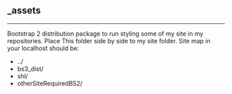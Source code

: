 ## _assets
-------------
Bootstrap 2 distribution package to run styling some of my site in my repositories. Place This folder side by side to my site folder. Site map in your localhost should be:
* ../
* bs3_dist/
* shl/
* otherSiteRequiredBS2/